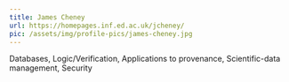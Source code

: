```yaml
---
title: James Cheney
url: https://homepages.inf.ed.ac.uk/jcheney/
pic: /assets/img/profile-pics/james-cheney.jpg
---
```

Databases, Logic/Verification, Applications to provenance, Scientific-data management, Security
